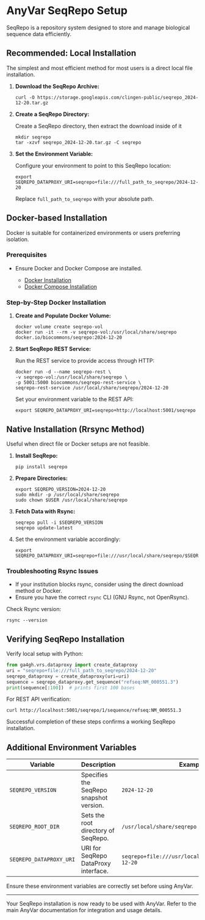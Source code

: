 # AnyVar SeqRepo Setup

SeqRepo is a repository system designed to store and manage biological sequence data efficiently.

## Recommended: Local Installation

The simplest and most efficient method for most users is a direct local file installation.


1. **Download the SeqRepo Archive:**

	```shell
	curl -O https://storage.googleapis.com/clingen-public/seqrepo_2024-12-20.tar.gz
	```

2. **Create a SeqRepo Directory:**

	Create a SeqRepo directory, then extract the download inside of it

	```shell
	mkdir seqrepo
	tar -xzvf seqrepo_2024-12-20.tar.gz -C seqrepo
	```

3. **Set the Environment Variable:**

	Configure your environment to point to this SeqRepo location:

	```shell
	export SEQREPO_DATAPROXY_URI=seqrepo+file:///full_path_to_seqrepo/2024-12-20
	```

	Replace `full_path_to_seqrepo` with your absolute path.

## Docker-based Installation

Docker is suitable for containerized environments or users preferring isolation.

### Prerequisites

* Ensure Docker and Docker Compose are installed.

  * [Docker Installation](https://docs.docker.com/get-docker/)
  * [Docker Compose Installation](https://docs.docker.com/compose/install/)

### Step-by-Step Docker Installation

1. **Create and Populate Docker Volume:**

	```shell
	docker volume create seqrepo-vol
	docker run -it --rm -v seqrepo-vol:/usr/local/share/seqrepo docker.io/biocommons/seqrepo:2024-12-20
	```

2. **Start SeqRepo REST Service:**

	Run the REST service to provide access through HTTP:

	```shell
	docker run -d --name seqrepo-rest \
	-v seqrepo-vol:/usr/local/share/seqrepo \
	-p 5001:5000 biocommons/seqrepo-rest-service \
	seqrepo-rest-service /usr/local/share/seqrepo/2024-12-20
	```

	Set your environment variable to the REST API:

	```shell
	export SEQREPO_DATAPROXY_URI=seqrepo+http://localhost:5001/seqrepo
	```

## Native Installation (Rrsync Method)

Useful when direct file or Docker setups are not feasible.

1. **Install SeqRepo:**

	```shell
	pip install seqrepo
	```

2. **Prepare Directories:**

	```shell
	export SEQREPO_VERSION=2024-12-20
	sudo mkdir -p /usr/local/share/seqrepo
	sudo chown $USER /usr/local/share/seqrepo
	```

3. **Fetch Data with Rsync:**

	```shell
	seqrepo pull -i $SEQREPO_VERSION
	seqrepo update-latest
	```

4. Set the environment variable accordingly:

	```shell
	export SEQREPO_DATAPROXY_URI=seqrepo+file:///usr/local/share/seqrepo/$SEQREPO_VERSION
	```

### Troubleshooting Rsync Issues

* If your institution blocks rsync, consider using the direct download method or Docker.
* Ensure you have the correct `rsync` CLI (GNU Rsync, not OpenRsync).

Check Rsync version:

```shell
rsync --version
```

## Verifying SeqRepo Installation

Verify local setup with Python:

```python
from ga4gh.vrs.dataproxy import create_dataproxy
uri = "seqrepo+file:///full_path_to_seqrepo/2024-12-20"
seqrepo_dataproxy = create_dataproxy(uri=uri)
sequence = seqrepo_dataproxy.get_sequence("refseq:NM_000551.3")
print(sequence[:100])  # prints first 100 bases
```

For REST API verification:

```shell
curl http://localhost:5001/seqrepo/1/sequence/refseq:NM_000551.3
```

Successful completion of these steps confirms a working SeqRepo installation.

## Additional Environment Variables

| Variable                | Description                             | Example                                              |
| ----------------------- | --------------------------------------- | ---------------------------------------------------- |
| `SEQREPO_VERSION`       | Specifies the SeqRepo snapshot version. | `2024-12-20`                                         |
| `SEQREPO_ROOT_DIR`      | Sets the root directory of SeqRepo.     | `/usr/local/share/seqrepo`                           |
| `SEQREPO_DATAPROXY_URI` | URI for SeqRepo DataProxy interface.    | `seqrepo+file:///usr/local/share/seqrepo/2024-12-20` |

Ensure these environment variables are correctly set before using AnyVar.

---

Your SeqRepo installation is now ready to be used with AnyVar. Refer to the main AnyVar documentation for integration and usage details.
